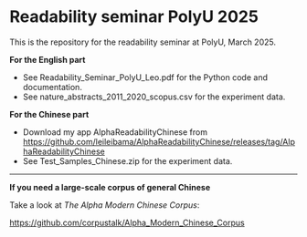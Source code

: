 # Readability seminar PolyU 2025

This is the repository for the readability seminar at PolyU, March 2025. 

**For the English part**

- See Readability_Seminar_PolyU_Leo.pdf for the Python code and documentation.
- See nature_abstracts_2011_2020_scopus.csv for the experiment data. 

**For the Chinese part**

- Download my app AlphaReadabilityChinese from <https://github.com/leileibama/AlphaReadabilityChinese/releases/tag/AlphaReadabilityChinese>
- See Test_Samples_Chinese.zip for the experiment data. 

***

**If you need a large-scale corpus of general Chinese**

Take a look at *The Alpha Modern Chinese Corpus*:

<https://github.com/corpustalk/Alpha_Modern_Chinese_Corpus>
